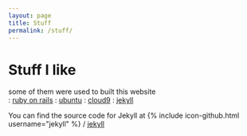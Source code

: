 ```yaml
---
layout: page
title: Stuff
permalink: /stuff/
---
```


Stuff I like
==============

some of them were used to built this website  
: [ruby on rails](http://rubyonrails.org/)
: [ubuntu](http://www.ubuntu.com/)
: [cloud9](http://c9.io)
: [jekyll](http://jekyllrb.com/)

You can find the source code for Jekyll at
{% include icon-github.html username="jekyll" %} /
[jekyll](https://github.com/jekyll/jekyll)

